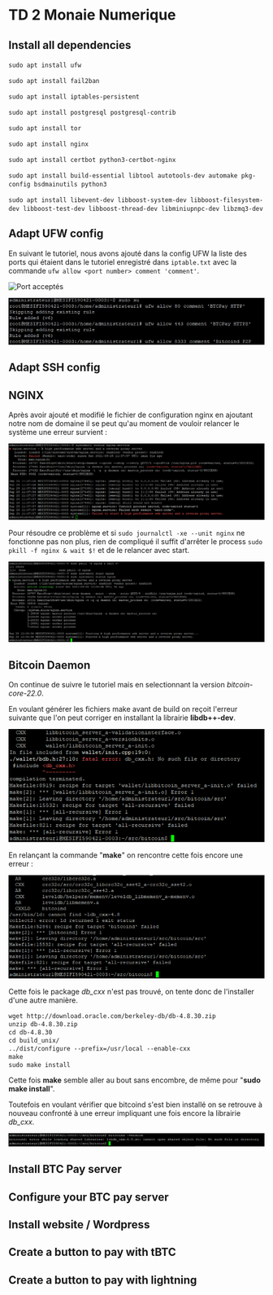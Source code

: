 # TD 2 Monaie Numerique

## Install all dependencies

``sudo apt install ufw``

``sudo apt install fail2ban``

``sudo apt install iptables-persistent``

``sudo apt install postgresql postgresql-contrib``

``sudo apt install tor``

``sudo apt install nginx``

``sudo apt install certbot python3-certbot-nginx``

``sudo apt install build-essential libtool autotools-dev automake pkg-config bsdmainutils python3``

``sudo apt install libevent-dev libboost-system-dev libboost-filesystem-dev libboost-test-dev libboost-thread-dev libminiupnpc-dev libzmq3-dev``

## Adapt UFW config

En suivant le tutoriel, nous avons ajouté dans la config UFW la liste des ports qui étaient dans le tutoriel enregistré dans `iptable.txt` avec la commande ``ufw allow <port number> comment 'comment'``.

![Port acceptés](https://user-images.githubusercontent.com/62909821/134677342-30257d34-ed56-47ed-a219-44fc43581bb3.PNG)

![UFW add ports](Readme_Images/security_port.jpg)

## Adapt SSH config

## NGINX

Après avoir ajouté et modifié le fichier de configuration nginx en ajoutant notre nom de domaine il se peut qu'au moment de vouloir relancer le système une erreur survient :

![Fail status NGINX](Readme_Images/fail_systemctl_status_nginx.PNG)

Pour résoudre ce problème et si ``sudo journalctl -xe --unit nginx`` ne fonctionne pas non plus, rien de compliqué il suffit d'arrêter le process ``sudo pkill -f nginx & wait $!`` et de le relancer avec start.

![Success status NGINX](Readme_Images/success_systemctl_status_nginx.PNG)

## Bitcoin Daemon

On continue de suivre le tutoriel mais en selectionnant la version *bitcoin-core-22.0*.

En voulant générer les fichiers make avant de build on reçoit l'erreur suivante que l'on peut corriger en installant la librairie **libdb++-dev**.

![Make fatal error](Readme_Images/make_fatal_error.png)

En relançant la commande "**make**" on rencontre cette fois encore une erreur :

![Make cannot find ldb_cxx](Readme_Images/make_error_2.png)

Cette fois le package *db_cxx* n'est pas trouvé, on tente donc de l'installer d'une autre manière.

```
wget http://download.oracle.com/berkeley-db/db-4.8.30.zip
unzip db-4.8.30.zip
cd db-4.8.30
cd build_unix/
../dist/configure --prefix=/usr/local --enable-cxx
make
sudo make install
```

Cette fois **make** semble aller au bout sans encombre, de même pour "**sudo make install**".

Toutefois en voulant vérifier que bitcoind s'est bien installé on se retrouve à nouveau confronté à une erreur impliquant une fois encore la librairie *db_cxx*.

![Bitcoind db_cxx error](Readme_Images/bitcoind_version_error.PNG)

## Install BTC Pay server

## Configure your BTC pay server

## Install website / Wordpress

## Create a button to pay with tBTC

## Create a button to pay with lightning

